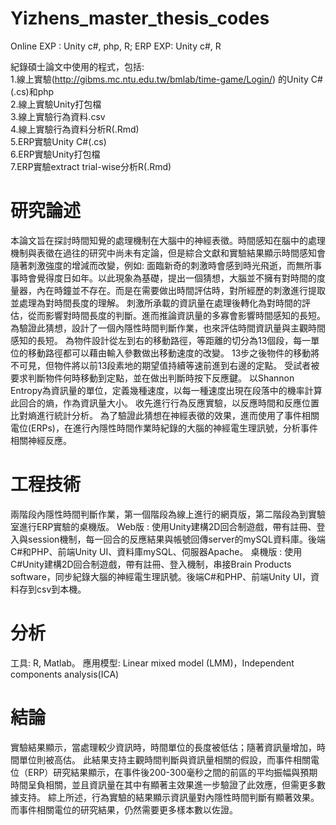 # Yizhens_master_thesis_codes
Online EXP : Unity c#, php, R; ERP EXP: Unity c#, R

紀錄碩士論文中使用的程式，包括:  
1.線上實驗(http://gibms.mc.ntu.edu.tw/bmlab/time-game/Login/) 的Unity C#(.cs)和php  
2.線上實驗Unity打包檔  
3.線上實驗行為資料.csv  
4.線上實驗行為資料分析R(.Rmd)  
5.ERP實驗Unity C#(.cs)  
6.ERP實驗Unity打包檔  
7.ERP實驗extract trial-wise分析R(.Rmd)  



# 研究論述
本論文旨在探討時間知覺的處理機制在大腦中的神經表徵。時間感知在腦中的處理機制與表徵在過往的研究中尚未有定論，但是綜合文獻和實驗結果顯示時間感知會隨著刺激強度的增減而改變，例如:
面臨新奇的刺激時會感到時光飛逝，而無所事事時會覺得度日如年。以此現象為基礎，提出一個猜想，大腦並不擁有對時間的度量器，內在時鐘並不存在。而是在需要做出時間評估時，對所經歷的刺激進行提取並處理為對時間長度的理解。
刺激所承載的資訊量在處理後轉化為對時間的評估，從而影響對時間長度的判斷。進而推論資訊量的多寡會影響時間感知的長短。
為驗證此猜想，設計了一個內隱性時間判斷作業，也來評估時間資訊量與主觀時間感知的長短。
為物件設計從左到右的移動路徑，等距離的切分為13個段，每一單位的移動路徑都可以藉由輸入參數做出移動速度的改變。
13步之後物件的移動將不可見，但物件將以前13段素地的期望值持續等速前進到右邊的定點。
受試者被要求判斷物件何時移動到定點，並在做出判斷時按下反應鍵。
以Shannon Entropy為資訊量的單位，定義幾種速度，以每一種速度出現在段落中的機率計算此回合的熵，作為資訊量大小。
收先進行行為反應實驗，以反應時間和反應位置比對熵進行統計分析。 為了驗證此猜想在神經表徵的效果，進而使用了事件相關電位(ERPs)，在進行內隱性時間作業時紀錄的大腦的神經電生理訊號，分析事件相關神經反應。

# 工程技術
兩階段內隱性時間判斷作業，第一個階段為線上進行的網頁版，第二階段為到實驗室進行ERP實驗的桌機版。
Web版 : 使用Unity建構2D回合制遊戲，帶有註冊、登入與session機制，每一回合的反應結果與帳號回傳server的mySQL資料庫。後端C#和PHP、前端Unity UI、資料庫mySQL、伺服器Apache。
桌機版 : 使用C#Unity建構2D回合制遊戲，帶有註冊、登入機制，串接Brain Products software，同步紀錄大腦的神經電生理訊號。後端C#和PHP、前端Unity UI，資料存到csv到本機。

# 分析
工具: R, Matlab。
應用模型: Linear mixed model (LMM)，Independent components analysis(ICA) 

# 結論
實驗結果顯示，當處理較少資訊時，時間單位的長度被低估；隨著資訊量增加，時間單位則被高估。
此結果支持主觀時間判斷與資訊量相關的假設，而事件相關電位（ERP）研究結果顯示，在事件後200-300毫秒之間的前區的平均振幅與預期時間呈負相關，並且資訊量在其中有顯著主效果進一步驗證了此效應，但需更多數據支持。
綜上所述，行為實驗的結果顯示資訊量對內隱性時間判斷有顯著效果。而事件相關電位的研究結果，仍然需要更多樣本數以佐證。
